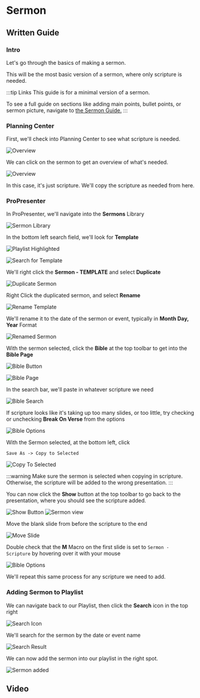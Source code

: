 # Sermon

## Written Guide

### Intro

Let's go through the basics of making a sermon.

This will be the most basic version of a sermon, where only scripture is needed.

:::tip Links
This guide is for a minimal version of a sermon.

To see a full guide on sections like adding main points, bullet points, or sermon picture, navigate to [the Sermon Guide.](../../../category/sermons)
:::

### Planning Center

First, we'll check into Planning Center to see what scripture is needed.

![Overview](./img/minimal-sermon/0_planning_center_overview.webp)

We can click on the sermon to get an overview of what's needed.

![Overview](./img/minimal-sermon/0_planning_center_detail.webp)

In this case, it's just scripture. We'll copy the scripture as needed from here.

### ProPresenter

In ProPresenter, we'll navigate into the **Sermons** Library

![Sermon Library](../sermons/img/common/sermon_library_labeled.webp)

In the bottom left search field, we'll look for **Template**

![Playlist Highlighted](../sermons/img/common/search_for_template_labeled.webp)

![Search for Template](../sermons/img/minimal-sermon/2_search_template_results.webp)

We'll right click the **Sermon - TEMPLATE** and select **Duplicate**

![Duplicate Sermon](../sermons/img/minimal-sermon/3_duplicate_sermon.webp)

Right Click the duplicated sermon, and select **Rename**

![Rename Template](../sermons/img/minimal-sermon/4_rename_template.webp)

We'll rename it to the date of the sermon or event, typically in **Month Day, Year** Format

![Renamed Sermon](../sermons/img/minimal-sermon/5_renamed_sermon.webp)

With the sermon selected, click the **Bible** at the top toolbar to get into the **Bible Page**

![Bible Button](../sermons/img/common/bible_labeled.webp)

![Bible Page](../sermons/img/minimal-sermon/6_bible_page.webp)

In the search bar, we'll paste in whatever scripture we need

![Bible Search](../sermons/img/minimal-sermon/7_scripture_search_results.webp)

If scripture looks like it's taking up too many slides, or too little, try checking or unchecking **Break On Verse** from the options

![Bible Options](../sermons/img/minimal-sermon/8_bible_options.webp)

With the Sermon selected, at the bottom left, click

```
Save As -> Copy to Selected
```

![Copy To Selected](../sermons/img/minimal-sermon/9_copy_to_selected.webp)

:::warning
Make sure the sermon is selected when copying in scripture. Otherwise, the scripture will be added to the wrong presentation.
:::

You can now click the **Show** button at the top toolbar to go back to the presentation, where you should see the scripture added.

![Show Button](../sermons/img/common/show_labeled.webp)
![Sermon view](../sermons/img/minimal-sermon/10_sermon_view.webp)

Move the blank slide from before the scripture to the end

![Move Slide](../sermons/img/minimal-sermon/11_move_blank_slide_to_end.webp)

Double check that the **M** Macro on the first slide is set to `Sermon - Scripture` by hovering over it with your mouse

![Bible Options](../sermons/img/minimal-sermon/12_check_macro.webp)

We'll repeat this same process for any scripture we need to add.

### Adding Sermon to Playlist

We can navigate back to our Playlist, then click the **Search** icon in the top right

![Search Icon](../sermons/img/common/search_button_labeled.webp)

We'll search for the sermon by the date or event name

![Search Result](../sermons/img/minimal-sermon/13_sermon_search_results.webp)

We can now add the sermon into our playlist in the right spot.

![Sermon added](../sermons/img/minimal-sermon/14_sermon_added.webp)

## Video
